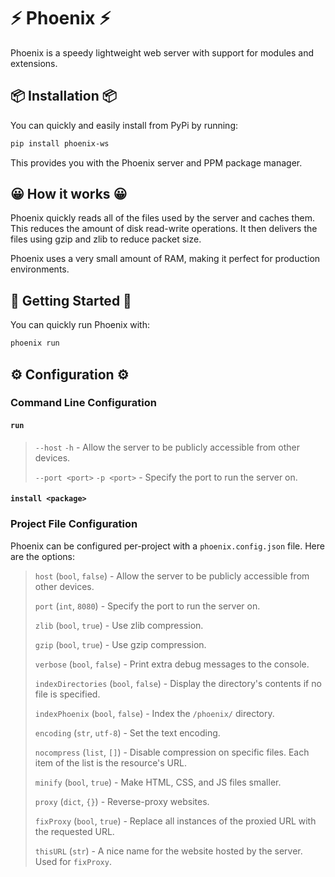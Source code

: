 # ⚡ Phoenix ⚡
Phoenix is a speedy lightweight web server with support for modules and extensions.

## 📦 Installation 📦
You can quickly and easily install from PyPi by running:
```bash
pip install phoenix-ws
```

This provides you with the Phoenix server and PPM package manager.

## 😀 How it works 😀
Phoenix quickly reads all of the files used by the server and caches them. This reduces the amount of disk read-write operations. It then delivers the files using gzip and zlib to reduce packet size.

Phoenix uses a very small amount of RAM, making it perfect for production environments.

## 🏁 Getting Started 🏁
You can quickly run Phoenix with:
```bash
phoenix run
```

## ⚙ Configuration ⚙
### Command Line Configuration
#### `run`
> `--host` `-h` - Allow the server to be publicly accessible from other devices.
>
> `--port <port>` `-p <port>` - Specify the port to run the server on.

#### `install <package>`
> 

### Project File Configuration
Phoenix can be configured per-project with a `phoenix.config.json` file. Here are the options:

> `host` (`bool`, `false`) - Allow the server to be publicly accessible from other devices.
> 
> `port` (`int`, `8080`) - Specify the port to run the server on.
>
> `zlib` (`bool`, `true`) - Use zlib compression.
>
> `gzip` (`bool`, `true`) - Use gzip compression.
>
> `verbose` (`bool`, `false`) - Print extra debug messages to the console.
>
> `indexDirectories` (`bool`, `false`) - Display the directory's contents if no file is specified.
>
> `indexPhoenix` (`bool`, `false`) - Index the `/phoenix/` directory.
>
> `encoding` (`str`, `utf-8`) - Set the text encoding.
>
> `nocompress` (`list`, `[]`) - Disable compression on specific files. Each item of the list is the resource's URL.
>
> `minify` (`bool`, `true`) - Make HTML, CSS, and JS files smaller.
>
> `proxy` (`dict`, `{}`) - Reverse-proxy websites.
>
> `fixProxy` (`bool`, `true`) - Replace all instances of the proxied URL with the requested URL.
>
> `thisURL` (`str`) - A nice name for the website hosted by the server. Used for `fixProxy`.
